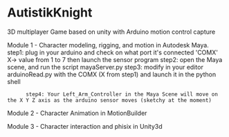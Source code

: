 # AutistikKnight
3D multiplayer Game based on unity with Arduino motion control capture

Module 1 - Character modeling, rigging, and motion in Autodesk Maya.
          step1: plug in your arduino and check on what port it's connected 'COMX'  X-> value from 1 to 7 then launch the sensor program
          step2: open the Maya scene, and run the script mayaServer.py
          step3: modify in your editor arduinoRead.py with the COMX (X from step1) and launch it in the python shell
          
          step4: Your Left_Arm_Controller in the Maya Scene will move on the X Y Z axis as the arduino sensor moves (sketchy at the moment)

Module 2 - Character Animation in MotionBuilder 

Module 3 - Character interaction and phisix in Unity3d
